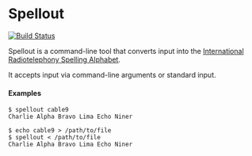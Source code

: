 Spellout
========

[![Build Status](https://travis-ci.org/sferik/spellout.svg?branch=master)](https://travis-ci.org/sferik/spellout)

Spellout is a command-line tool that converts input into the [International
Radiotelephony Spelling Alphabet][nato].

[nato]: https://en.wikipedia.org/wiki/NATO_phonetic_alphabet

It accepts input via command-line arguments or standard input.

#### Examples

    $ spellout cable9
    Charlie Alpha Bravo Lima Echo Niner

    $ echo cable9 > /path/to/file
    $ spellout < /path/to/file
    Charlie Alpha Bravo Lima Echo Niner
